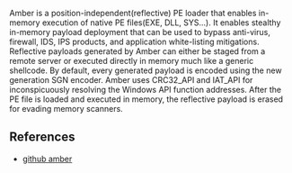 Amber is a position-independent(reflective) PE loader that enables in-memory execution of native PE files(EXE, DLL, SYS...). It enables stealthy in-memory payload deployment that can be used to bypass anti-virus, firewall, IDS, IPS products, and application white-listing mitigations. Reflective payloads generated by Amber can either be staged from a remote server or executed directly in memory much like a generic shellcode. By default, every generated payload is encoded using the new generation SGN encoder. Amber uses CRC32_API and IAT_API for inconspicuously resolving the Windows API function addresses. After the PE file is loaded and executed in memory, the reflective payload is erased for evading memory scanners.


## References

- [github amber](https://github.com/EgeBalci/amber)